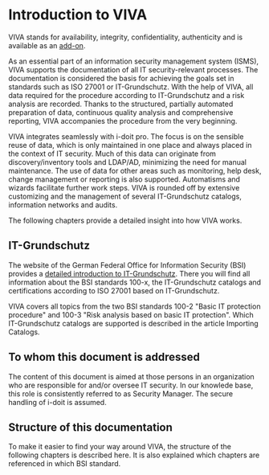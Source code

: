 # Introduction to VIVA

VIVA stands for availability, integrity, confidentiality, authenticity and is available as an [add-on](../index.md).

As an essential part of an information security management system (ISMS), VIVA supports the documentation of all IT security-relevant processes. The documentation is considered the basis for achieving the goals set in standards such as ISO 27001 or IT-Grundschutz. With the help of VIVA, all data required for the procedure according to IT-Grundschutz and a risk analysis are recorded. Thanks to the structured, partially automated preparation of data, continuous quality analysis and comprehensive reporting, VIVA accompanies the procedure from the very beginning.

VIVA integrates seamlessly with i-doit pro. The focus is on the sensible reuse of data, which is only maintained in one place and always placed in the context of IT security. Much of this data can originate from discovery/inventory tools and LDAP/AD, minimizing the need for manual maintenance. The use of data for other areas such as monitoring, help desk, change management or reporting is also supported. Automatisms and wizards facilitate further work steps. VIVA is rounded off by extensive customizing and the management of several IT-Grundschutz catalogs, information networks and audits.

The following chapters provide a detailed insight into how VIVA works.

IT-Grundschutz
--------------

The website of the German Federal Office for Information Security (BSI) provides a [detailed introduction to IT-Grundschutz](https://www.bsi.bund.de/EN/Home/home_node.html). There you will find all information about the BSI standards 100-x, the IT-Grundschutz catalogs and certifications according to ISO 27001 based on IT-Grundschutz.

VIVA covers all topics from the two BSI standards 100-2 "Basic IT protection procedure" and 100-3 "Risk analysis based on basic IT protection". Which IT-Grundschutz catalogs are supported is described in the article Importing Catalogs.

To whom this document is addressed
----------------------------------

The content of this document is aimed at those persons in an organization who are responsible for and/or oversee IT security. In our knowlede base, this role is consistently referred to as Security Manager. The secure handling of i-doit is assumed.

Structure of this documentation
-------------------------------

To make it easier to find your way around VIVA, the structure of the following chapters is described here. It is also explained which chapters are referenced in which BSI standard.